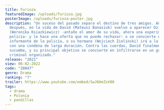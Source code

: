 ```yaml
---
title: Furioza
featuredImage: /uploads/furioza.jpg
posterImage: /uploads/furioza-poster.jpg
description: "Un suceso del pasado separa el destino de tres amigos. Años
  después, en la vida de David (Mateusz Banasiuk) vuelve a aparecer Dzika
  (Weronika Ksiazkiewicz) -antaño el amor de su vida, ahora una experimentada
  policía- y le hace una oferta que no puede rechazar: o se convierte en
  informante de la policía, o su hermano (Wojciech Zielinski) irá a la cárcel
  con una condena de larga duración. Contra las cuerdas, David finalmente
  sucumbe, y su principal objetivo se convierte en infiltrarse en un grupo
  criminal organizado."
release: "2021"
view: 06-02-2022
code: "20047"
genre: Drama
ranking: "7"
trailer: https://www.youtube.com/embed/SwJ6HeZxV08
tags:
  - drama
  - Polonia
  - pandillas
---
```

